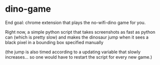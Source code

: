 # dino-game

End goal: chrome extension that plays the no-wifi-dino game for you. 

Right now, a simple python script that takes screenshots as fast as python can (which is pretty slow)
and makes the dinosaur jump when it sees a black pixel in a bounding box specified manually

(the jump is also timed according to a updating variable that slowly increases... so one would have to restart the script for every new game.)
